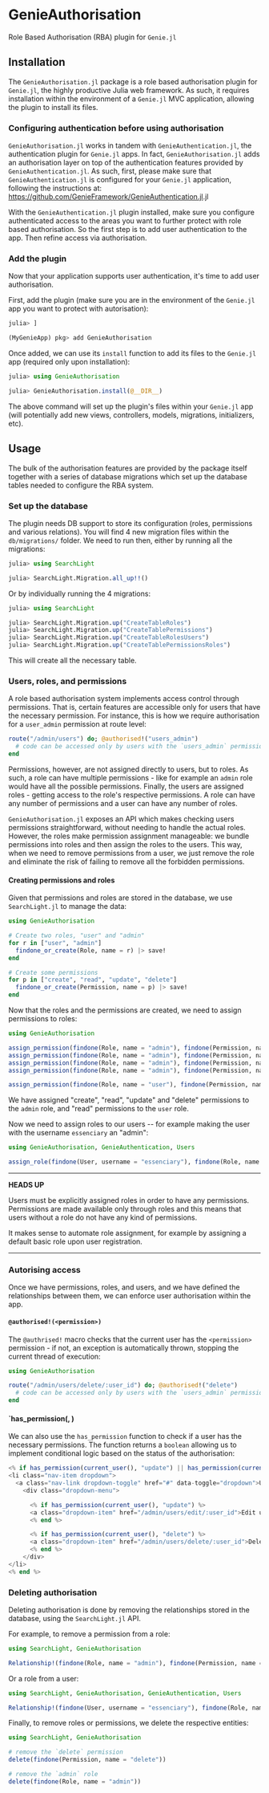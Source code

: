 # GenieAuthorisation

Role Based Authorisation (RBA) plugin for `Genie.jl`

## Installation

The `GenieAuthorisation.jl` package is a role based authorisation plugin for `Genie.jl`, the highly productive Julia web framework.
As such, it requires installation within the environment of a `Genie.jl` MVC application, allowing the plugin to install
its files.

### Configuring authentication before using authorisation

`GenieAuthorisation.jl` works in tandem with `GenieAuthentication.jl`, the authentication plugin for `Genie.jl` apps.
In fact, `GenieAuthorisation.jl` adds an authorisation layer on top of the authentication features provided by `GenieAuthentication.jl`.
As such, first, please make sure that `GenieAuthentication.jl` is configured for your `Genie.jl` application, following the
instructions at: <https://github.com/GenieFramework/GenieAuthentication.jl>.jl

With the `GenieAuthentication.jl` plugin installed, make sure you configure authenticated access to the areas you want to
further protect with role based authorisation. So the first step is to add user authentication to the app. Then refine access via
authorisation.

### Add the plugin

Now that your application supports user authentication, it's time to add user authorisation.

First, add the plugin (make sure you are in the environment of the `Genie.jl` app you want to protect with autorisation):

```julia
julia> ]

(MyGenieApp) pkg> add GenieAuthorisation
```

Once added, we can use its `install` function to add its files to the `Genie.jl` app (required only upon installation):

```julia
julia> using GenieAuthorisation

julia> GenieAuthorisation.install(@__DIR__)
```

The above command will set up the plugin's files within your `Genie.jl` app (will potentially add new views, controllers, models, migrations, initializers, etc).

## Usage

The bulk of the authorisation features are provided by the package itself together with a series of database migrations which
set up the database tables needed to configure the RBA system.

### Set up the database

The plugin needs DB support to store its configuration (roles, permissions and various relations).
You will find 4 new migration files within the `db/migrations/` folder. We need to run then, either by running all the migrations:

```julia
julia> using SearchLight

julia> SearchLight.Migration.all_up!!()
```

Or by individually running the 4 migrations:

```julia
julia> using SearchLight

julia> SearchLight.Migration.up("CreateTableRoles")
julia> SearchLight.Migration.up("CreateTablePermissions")
julia> SearchLight.Migration.up("CreateTableRolesUsers")
julia> SearchLight.Migration.up("CreateTablePermissionsRoles")
```

This will create all the necessary table.

### Users, roles, and permissions

A role based authorisation system implements access control through permissions. That is, certain features are accessible
only for users that have the necessary permission. For instance, this is how we require authorisation for a `user_admin` permission
at route level:

```julia
route("/admin/users") do; @authorised!("users_admin")
  # code can be accessed only by users with the `users_admin` permission
end
```

Permissions, however, are not assigned directly to users, but to roles. As such, a role can have multiple permissions - like
for example an `admin` role would have all the possible permissions. Finally, the users are assigned roles - getting access
to the role's respective permissions. A role can have any number of permissions and a user can have any number of roles.

`GenieAuthorisation.jl` exposes an API which makes checking users permissions straightforward, without needing to handle
the actual roles. However, the roles make permission assignment manageable: we bundle permissions
into roles and then assign the roles to the users. This way, when we need to remove permissions from a user, we just
remove the role and eliminate the risk of failing to remove all the forbidden permissions.

#### Creating permissions and roles

Given that permissions and roles are stored in the database, we use `SearchLight.jl` to manage the data:

```julia
using GenieAuthorisation

# Create two roles, "user" and "admin"
for r in ["user", "admin"]
  findone_or_create(Role, name = r) |> save!
end

# Create some permissions
for p in ["create", "read", "update", "delete"]
  findone_or_create(Permission, name = p) |> save!
end
```

Now that the roles and the permissions are created, we need to assign permissions to roles:

```julia
using GenieAuthorisation

assign_permission(findone(Role, name = "admin"), findone(Permission, name = "create"))
assign_permission(findone(Role, name = "admin"), findone(Permission, name = "read"))
assign_permission(findone(Role, name = "admin"), findone(Permission, name = "update"))
assign_permission(findone(Role, name = "admin"), findone(Permission, name = "delete"))

assign_permission(findone(Role, name = "user"), findone(Permission, name = "read"))
```

We have assigned "create", "read", "update" and "delete" permissions to the `admin` role, and "read" permissions to the
`user` role.

Now we need to assign roles to our users -- for example making the user with the username `essenciary` an "admin":

```julia
using GenieAuthorisation, GenieAuthentication, Users

assign_role(findone(User, username = "essenciary"), findone(Role, name = "admin"))
```

---
**HEADS UP**

Users must be explicitly assigned roles in order to have any permissions.
Permissions are made available only through roles and this means that users without a role do not have any kind of permissions.

It makes sense to automate role assignment, for example by assigning a default basic role upon user registration.

---

### Autorising access

Once we have permissions, roles, and users, and we have defined the relationships between them, we can enforce user
authorisation within the app.

#### `@authorised!(<permission>)`

The `@authrised!` macro checks that the current user has the `<permission>` permission - if not, an exception is automatically
thrown, stopping the current thread of execution:

```julia
using GenieAuthorisation

route("/admin/users/delete/:user_id") do; @authorised!("delete")
  # code can be accessed only by users with the `users_admin` permission
end
```

#### `has_permission(<user>, <permission>)

We can also use the `has_permission` function to check if a user has the necessary permissions. The function returns a
`boolean` allowing us to implement conditional logic based on the status of the authorisation:

```julia
<% if has_permission(current_user(), "update") || has_permission(current_user(), "delete") %>
<li class="nav-item dropdown">
  <a class="nav-link dropdown-toggle" href="#" data-toggle="dropdown">User management</a>
    <div class="dropdown-menu">

      <% if has_permission(current_user(), "update") %>
      <a class="dropdown-item" href="/admin/users/edit/:user_id">Edit user</a>
      <% end %>

      <% if has_permission(current_user(), "delete") %>
      <a class="dropdown-item" href="/admin/users/delete/:user_id">Delete user</a>
      <% end %>
    </div>
</li>
<% end %>
```

### Deleting authorisation

Deleting authorisation is done by removing the relationships stored in the database, using the `SearchLight.jl` API.

For example, to remove a permission from a role:

```julia
using SearchLight, GenieAuthorisation

Relationship!(findone(Role, name = "admin"), findone(Permission, name = "delete")) |> delete
```

Or a role from a user:

```julia
using SearchLight, GenieAuthorisation, GenieAuthentication, Users

Relationship!(findone(User, username = "essenciary"), findone(Role, name = "admin")) |> delete
```

Finally, to remove roles or permissions, we delete the respective entities:

```julia
using SearchLight, GenieAuthorisation

# remove the `delete` permission
delete(findone(Permission, name = "delete"))

# remove the `admin` role
delete(findone(Role, name = "admin"))
```
